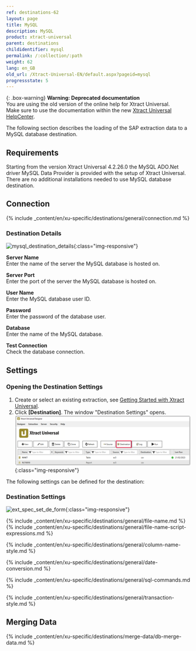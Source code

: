 ```yaml
---
ref: destinations-62
layout: page
title: MySQL
description: MySQL
product: xtract-universal
parent: destinations
childidentifier: mysql
permalink: /:collection/:path
weight: 62
lang: en_GB
old_url: /Xtract-Universal-EN/default.aspx?pageid=mysql
progressstate: 5
---
```


{: .box-warning}
**Warning: Deprecated documentation** <br>
You are using the old version of the online help for Xtract Universal.<br>
Make sure to use the documentation within the new [Xtract Universal HelpCenter](https://helpcenter.theobald-software.com/xtract-universal/documentation/introduction/).

The following section describes the loading of the SAP extraction data to a MySQL database destination.

## Requirements

Starting from the version Xtract Universal 4.2.26.0 the MySQL ADO.Net driver MySQL Data Provider is provided with the setup of Xtract Universal. 
There are no additional installations needed to use MySQL database destination.

## Connection
{% include _content/en/xu-specific/destinations/general/connection.md %}	

### Destination Details

![mysql_destination_details](/img/content/mysql_destination_details.png){:class="img-responsive"}

**Server Name** <br>
Enter the name of the server the MySQL database is hosted on.

**Server Port** <br>
Enter the port of the server the MySQL database is hosted on.

**User Name** <br>
Enter the MySQL database user ID.

**Password** <br>
Enter the password of the database user.

**Database** <br>
Enter the name of the MySQL database.

**Test Connection** <br>
Check the database connection. 

## Settings
### Opening the Destination Settings
1. Create or select an existing extraction, see [Getting Started with Xtract Universal](../getting-started/define-a-table-extraction).
2. Click **[Destination]**. The window "Destination Settings" opens.
![Destination-settings](/img/content/xu/xu_designer_destination.png){:class="img-responsive"}

The following settings can be defined for the destination:  

### Destination Settings

![ext_spec_set_de_form](/img/content/mysql-configurations.png){:class="img-responsive"}

{% include _content/en/xu-specific/destinations/general/file-name.md %}
{% include _content/en/xu-specific/destinations/general/file-name-script-expressions.md %}

{% include _content/en/xu-specific/destinations/general/column-name-style.md %}

{% include _content/en/xu-specific/destinations/general/date-conversion.md %}

{% include _content/en/xu-specific/destinations/general/sql-commands.md %}

{% include _content/en/xu-specific/destinations/general/transaction-style.md %}

## Merging Data

{% include _content/en/xu-specific/destinations/merge-data/db-merge-data.md  %}